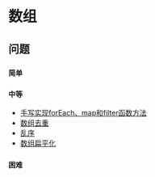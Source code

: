 # 数组

## 问题

### `简单`


### `中等`

- [手写实现forEach、map和filter函数方法]()
- [数组去重]()
- [乱序]()
- [数组扁平化]()



### `困难`
